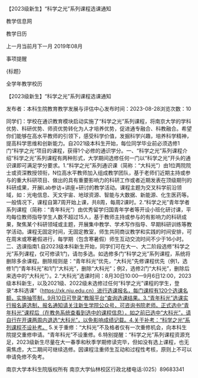 






【2023级新生】“科学之光”系列课程选课通知





























教学信息网







































教学日历



上一月当前月下一月
2019年08月





事项提醒


{标题}


全学年教学校历
























【2023级新生】“科学之光”系列课程选课通知

发布者：本科生院教育教学发展与评估中心发布时间：2023-08-28浏览次数：10

同学们：学校在通识教育模块启动实施了“科学之光”系列课程，将南京大学的学科优势、科研优势、师资优势转化为人才培养优势，促进通专融合、科教融合。希望你们能够在高水平教师的引领下，感受科学价值，发掘科学兴趣，培养科学精神，提高科学思维和创新能力。自2021级本科生开始，每位同学毕业前必须选修1门“科学之光”项目的课程，获得1个必修的通识学分。一、“科学之光”系列课程介绍“科学之光”系列课程有两种形式，大学期间选修任何一门以“科学之光”开头的通识课即可满足学分要求。1.“科学之光”系列通识课（简称：“大科光”）由1位两院院士或资深教授领衔，N位高水平教师加入组成教学团队，基于老师们近期主持或参与的重大科研项目、做出的具有重要影响力的科研工作或者近期发表在顶级期刊的科研成果，开展Lab参访+讲座+研讨的教学活动。课程主题为交叉科学前沿领域，如：光电信息、天文宇宙、地球资源、智能与大数据、新能源、化生医药等。一般情况下，课程自第7周开始上课，共8周，每周2课时。2.“科学之光”青年学者系列课程（简称：“青年科光”）由优秀留学归国青年学者等开设小班化研讨课，平均每位教师指导学生人数不超过15人，基于教师主持或参与的有影响力的科研成果，聚焦某个科研领域或主题，开展集中教学、学术写作指导、早期科研训练等教学活动。课程无固定时间，无固定教室，师生共同商议教学和实践的时间安排，可在周末或寒暑假进行，每学期（包含寒暑假）师生互动交流时间不少于16小时。二、选课指南1.自2023级本科新生开始，同学们可在大一、大二阶段选修“科学之光”系列课程，仅可修读1门，请勿多选。如选修多门“科学之光”系列课程，系统将删除多余课程。删除规则是：“青年科光”优先，“大科光”先修课程优先（例1，选修1门“青年科光”和1门“大科光”，删除“大科光”；例2，选修2门“大科光”，删除后来选中的“大科光”）。2.“大科光”选课时间：8月30日10:00—9月6日12:00，2023级本科新生，以及2021级、2022级未选修过任何“科学之光”课程的学生，登录“本科选课”（https://xk.nju.edu.cn）进行选课报名，每门课程有120个选课名额，实施抽签制，9月10日可登录“教服平台”查询选课结果。3.“青年科光”选课实行报名遴选制，报名通知请关注新生学院公众号，可咨询书院老师。正式选中“青年科光”课程后（在教务系统查看到选中的课程信息），如之前已选中“大科光”，请自行在开课两周内退选“大科光”，以免影响成绩记载。4.关于补考：“科学之光”系列课程不设补考。 5.关于重修：“大科光”不及格者仅有一次重修机会，向本科生院提交重修申请。“青年科光”不设重修。6.特别提醒：“科学之光”系列课程资源充足，2023级新生尽量在大一春季和秋季学期修读完毕，但如没有选上课程，也无需焦虑，大二期间可继续选修。因课程注重师生互动和过程性考核，原则上不可以申请免修不免考。

















南京大学本科生院版权所有
南京大学仙林校区行政北楼电话:(025）89683341






















